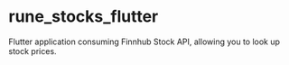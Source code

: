 # rune_stocks_flutter
Flutter application consuming Finnhub Stock API, allowing you to look up stock prices.
